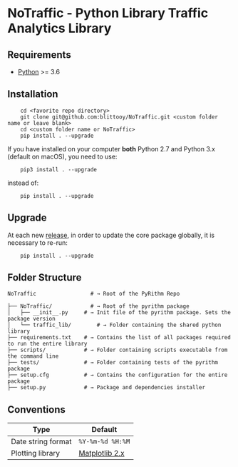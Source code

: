 # NoTraffic - Python Library Traffic Analytics Library

## Requirements

- [Python](https://www.python.org/downloads/) >= 3.6

## Installation

```shell
    cd <favorite repo directory>
    git clone git@github.com:blittooy/NoTraffic.git <custom folder name or leave blank>
    cd <custom folder name or NoTraffic>
    pip install . --upgrade
```
If you have installed on your computer **both** Python 2.7 and Python 3.x (default on macOS), you need to use:
```shell
    pip3 install . --upgrade
```
instead of:
```shell
    pip install . --upgrade
```

## Upgrade

At each new [release](https://github.com/ecorithm/NoTraffic/releases), in order to update the core package globally, it is necessary to re-run:
```shell
    pip install . --upgrade
```

## Folder Structure

```shell
NoTraffic                 # → Root of the PyRithm Repo

├── NoTraffic/            # → Root of the pyrithm package
│   ├── __init__.py     # → Init file of the pyrithm package. Sets the package version
│   └── traffic_lib/        # → Folder containing the shared python library
├── requirements.txt    # → Contains the list of all packages required to run the entire library
├── scripts/            # → Folder containing scripts executable from the command line
├── tests/              # → Folder containing tests of the pyrithm package
├── setup.cfg           # → Contains the configuration for the entire package
├── setup.py            # → Package and dependencies installer

```

## Conventions

Type | Default
--- | ---
Date string format | `%Y-%m-%d %H:%M`
Plotting library | [Matplotlib 2.x](http://matplotlib.org/)
